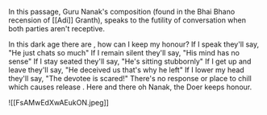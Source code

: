 In this passage, Guru Nanak's composition (found in the Bhai Bhano recension of [[Adi]] Granth),  speaks to the futility of conversation when both parties aren't receptive.

In this dark age there are , how can I keep my honour?
If I speak they'll say, "He just chats so much"
If I remain silent they'll say, "His mind has no sense"
If I stay seated they'll say, "He's sitting stubbornly"
If I get up and leave they'll say, "He deceived us that's why he left"
If I lower my head they'll say, "The devotee is scared!"
There's no response or place to chill which causes release . 
Here and there oh Nanak, the Doer keeps honour. 

![[FsAMwEdXwAEukON.jpeg]]